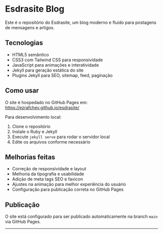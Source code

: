 # Esdrasite Blog

Este é o repositório do Esdrasite, um blog moderno e fluido para postagens de mensagens e artigos.

## Tecnologias

- HTML5 semântico
- CSS3 com Tailwind CSS para responsividade
- JavaScript para animações e interatividade
- Jekyll para geração estática do site
- Plugins Jekyll para SEO, sitemap, feed, paginação

## Como usar

O site é hospedado no GitHub Pages em: https://ezrafchev.github.io/esdrasite/

Para desenvolvimento local:

1. Clone o repositório
2. Instale o Ruby e Jekyll
3. Execute `jekyll serve` para rodar o servidor local
4. Edite os arquivos conforme necessário

## Melhorias feitas

- Correção de responsividade e layout
- Melhoria da tipografia e usabilidade
- Adição de meta tags SEO e favicon
- Ajustes na animação para melhor experiência do usuário
- Configuração para publicação correta no GitHub Pages

## Publicação

O site está configurado para ser publicado automaticamente na branch `main` via GitHub Pages.

---

